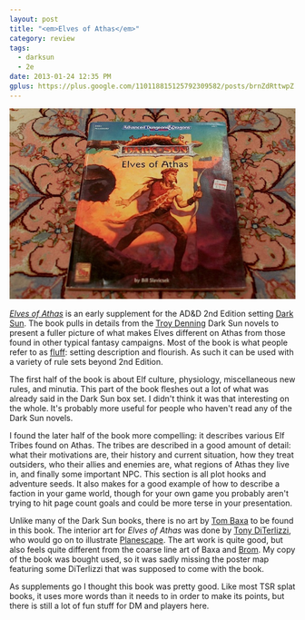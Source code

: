 ```yaml
---
layout: post
title: "<em>Elves of Athas</em>"
category: review
tags:
  - darksun
  - 2e
date: 2013-01-24 12:35 PM
gplus: https://plus.google.com/110118815125792309582/posts/brnZdRttwpZ
---
```


![Elves of Athas](/assets/img/elves-of-athas@2X.jpg)

[_Elves of Athas_][1] is an early supplement for the AD&D 2nd Edition setting [Dark Sun][2]. The book pulls in details from the [Troy Denning][3] Dark Sun novels to present a fuller picture of what makes Elves different on Athas from those found in other typical fantasy campaigns. Most of the book is what people refer to as [fluff][4]: setting description and flourish. As such it can be used with a variety of rule sets beyond 2nd Edition.

The first half of the book is about Elf culture, physiology, miscellaneous new rules, and minutia. This part of the book fleshes out a lot of what was already said in the Dark Sun box set. I didn't think it was that interesting on the whole. It's probably more useful for people who haven't read any of the Dark Sun novels.

I found the later half of the book more compelling: it describes various Elf Tribes found on Athas. The tribes are described in a good amount of detail: what their motivations are, their history and current situation, how they treat outsiders, who their allies and enemies are, what regions of Athas they live in, and finally some important NPC. This section is all plot hooks and adventure seeds. It also makes for a good example of how to describe a faction in your game world, though for your own game you probably aren't trying to hit page count goals and could be more terse in your presentation.

Unlike many of the Dark Sun books, there is no art by [Tom Baxa][5] to be found in this book. The interior art for _Elves of Athas_ was done by [Tony DiTerlizzi][6], who would go on to illustrate [Planescape][7]. The art work is quite good, but also feels quite different from the coarse line art of Baxa and [Brom][8].  My copy of the book was bought used, so it was sadly missing the poster map featuring some DiTerlizzi that was supposed to come with the book.

As supplements go I thought this book was pretty good. Like most TSR splat books, it uses more words than it needs to in order to make its points, but there is still a lot of fun stuff for DM and players here.

[1]: http://www.tsrinfo.net/archive/ds/ds-dss3.htm
[2]: /tag/darksun
[3]: http://en.wikipedia.org/wiki/Troy_Denning
[4]: http://www.montecookgames.com/crunch-vs-fluff/
[5]: http://www.baxaart.com/
[6]: http://diterlizzi.com/home/
[7]: http://en.wikipedia.org/wiki/Planescape
[8]: http://www.bromart.com/